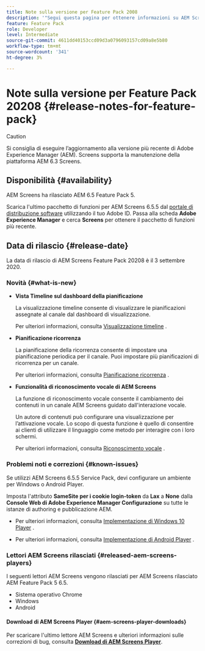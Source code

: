 ```yaml
---
title: Note sulla versione per Feature Pack 2008
description: '"Segui questa pagina per ottenere informazioni su AEM Screens Feature Pack 2008 rilasciato il 3 settembre 2020."'
feature: Feature Pack
role: Developer
level: Intermediate
source-git-commit: 4611dd40153ccd09d3a0796093157cd09a8e5b80
workflow-type: tm+mt
source-wordcount: '341'
ht-degree: 3%

---
```



# Note sulla versione per Feature Pack 20208 {#release-notes-for-feature-pack}

>[!CAUTION]
>
>Si consiglia di eseguire l’aggiornamento alla versione più recente di Adobe Experience Manager (AEM). Screens supporta la manutenzione della piattaforma AEM 6.3 Screens.

## Disponibilità {#availability}

AEM Screens ha rilasciato AEM 6.5 Feature Pack 5.

Scarica l&#39;ultimo pacchetto di funzioni per AEM Screens 6.5.5 dal [portale di distribuzione software](https://experience.adobe.com/#/downloads/content/software-distribution/en/aem.html) utilizzando il tuo Adobe ID. Passa alla scheda **Adobe Experience Manager** e cerca **Screens** per ottenere il pacchetto di funzioni più recente.

## Data di rilascio {#release-date}

La data di rilascio di AEM Screens Feature Pack 20208 è il 3 settembre 2020.

### Novità {#what-is-new}

* **Vista Timeline sul dashboard della pianificazione**

   La visualizzazione timeline consente di visualizzare le pianificazioni assegnate al canale dal dashboard di visualizzazione.

   Per ulteriori informazioni, consulta [Visualizzazione timeline](/help/user-guide/channel-assignment-latest-fp.md#timeline-view) .

* **Pianificazione ricorrenza**

   La pianificazione della ricorrenza consente di impostare una pianificazione periodica per il canale. Puoi impostare più pianificazioni di ricorrenza per un canale.

   Per ulteriori informazioni, consulta [Pianificazione ricorrenza](/help/user-guide/channel-assignment-latest-fp.md#recurrence-schedule) .

* **Funzionalità di riconoscimento vocale di AEM Screens**

   La funzione di riconoscimento vocale consente il cambiamento dei contenuti in un canale AEM Screens guidato dall&#39;interazione vocale.

   Un autore di contenuti può configurare una visualizzazione per l’attivazione vocale. Lo scopo di questa funzione è quello di consentire ai clienti di utilizzare il linguaggio come metodo per interagire con i loro schermi.

   Per ulteriori informazioni, consulta [Riconoscimento vocale](voice-recognition.md) .

### Problemi noti e correzioni {#known-issues}

Se utilizzi AEM Screens 6.5.5 Service Pack, devi configurare un ambiente per Windows o Android Player.

Imposta l&#39;attributo **SameSite per i cookie login-token** da **Lax** a **None** dalla **Console Web di Adobe Experience Manager
Configurazione** su tutte le istanze di authoring e pubblicazione AEM.

* Per ulteriori informazioni, consulta [Implementazione di Windows 10 Player](implementing-windows-player.md#fp-environment-setup) .

* Per ulteriori informazioni, consulta [Implementazione di Android Player](implementing-android-player.md#fp-environment-setup) .

### Lettori AEM Screens rilasciati {#released-aem-screens-players}

I seguenti lettori AEM Screens vengono rilasciati per AEM Screens rilasciato AEM Feature Pack 5 6.5.

* Sistema operativo Chrome
* Windows
* Android

#### Download di AEM Screens Player {#aem-screens-player-downloads}

Per scaricare l&#39;ultimo lettore AEM Screens e ulteriori informazioni sulle correzioni di bug, consulta **[Download di AEM Screens Player](https://download.macromedia.com/screens/index.html)**.
